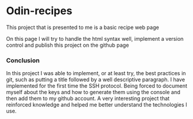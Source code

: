# Odin-recipes

This project that is presented to me is a basic recipe web page

On this page I will try to handle the html syntax well, implement a version control and publish this project on the github page

### Conclusion

In this project I was able to implement, or at least try, the best practices in git, such as putting a title followed by a well descriptive paragraph. I have implemented for the first time the SSH protocol. Being forced to document myself about the keys and how to generate them using the console and then add them to my github account. A very interesting project that reinforced knowledge and helped me better understand the technologies I use.